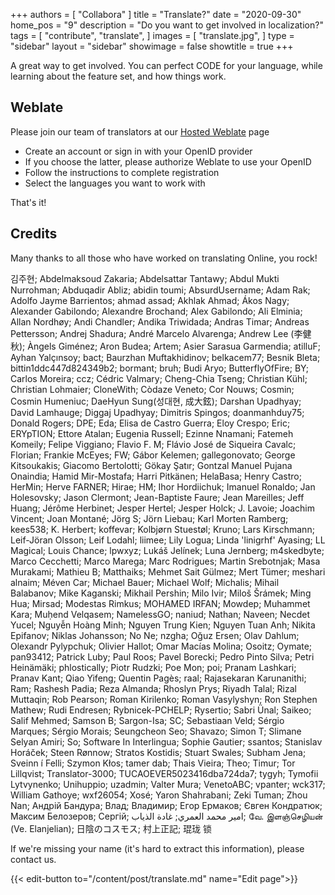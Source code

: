 +++
authors = [
    "Collabora"
]
title = "Translate?"
date = "2020-09-30"
home_pos = "9"
description = "Do you want to get involved in localization?"
tags = [
    "contribute",
    "translate",
]
images = [
    "translate.jpg",
]
type = "sidebar"
layout = "sidebar"
showimage = false
showtitle = true
+++

A great way to get involved. You can perfect CODE for your language, while learning about the feature set, and how things work.
<!--more-->
## Weblate
Please join our team of translators at our [Hosted Weblate](https://hosted.weblate.org/projects/collabora-online/) page
* Create an account or sign in with your OpenID provider
* If you choose the latter, please authorize Weblate to use your OpenID
* Follow the instructions to complete registration
* Select the languages you want to work with

That's it!

## Credits

Many thanks to all those who have worked on translating Online, you rock!

김주현; Abdelmaksoud Zakaria; Abdelsattar Tantawy; Abdul Mukti Nurrohman; Abduqadir Abliz; abidin toumi; AbsurdUsername; Adam Rak; Adolfo Jayme Barrientos; ahmad assad; Akhlak Ahmad; Ákos Nagy; Alexander Gabilondo; Alexandre Brochand; Alex Gabilondo; Ali Elminia; Allan Nordhøy; Andi Chandler; Andika Triwidada; Andras Timar; Andreas Pettersson; Andrej Shadura; André Marcelo Alvarenga; Andrew Lee (李健秋); Àngels Giménez; Aron Budea; Artem; Asier Sarasua Garmendia; atilluF; Ayhan Yalçınsoy; bact; Baurzhan Muftakhidinov; belkacem77; Besnik Bleta; bittin1ddc447d824349b2; bormant; bruh; Budi Aryo; ButterflyOfFire; BY; Carlos Moreira; ccz; Cédric Valmary; Cheng-Chia Tseng; Christian Kühl; Christian Lohmaier; CloneWith; Còdaze Veneto; Cor Nouws; Cosmin; Cosmin Humeniuc; DaeHyun Sung(성대현, 成大鉉); Darshan Upadhyay; David Lamhauge; Diggaj Upadhyay; Dimitris Spingos; doanmanhduy75; Donald Rogers; DPE; Eda; Elisa de Castro Guerra; Eloy Crespo; Eric; ERYpTION; Ettore Atalan; Eugenia Russell; Ezinne Nnamani; Fatemeh Komeily; Felipe Viggiano; Flavio F. M; Flávio José de Siqueira Cavalc; Florian; Frankie McEyes; FW; Gábor Kelemen; gallegonovato; George Kitsoukakis; Giacomo Bertolotti; Gökay Şatır; Gontzal Manuel Pujana Onaindia; Hamid Mir-Mostafa; Harri Pitkänen; HelaBasa; Henry Castro; HerMin; Herve FARNER; Hirae; HM; Ihor Hordiichuk; Imanuel Ronaldo; Jan Holesovsky; Jason Clermont; Jean-Baptiste Faure; Jean Mareilles; Jeff Huang; Jérôme Herbinet; Jesper Hertel; Jesper Holck; J. Lavoie; Joachim Vincent; Joan Montané; Jörg S; Jörn Liebau; Karl Morten Ramberg; kees538; K. Herbert; koffevar; Kolbjørn Stuestøl; Kruno; Lars Kirschmann; Leif-Jöran Olsson; Leif Lodahl; liimee; Lily Logua; Linda 'linigrhf' Ayasing; LL Magical; Louis Chance; lpwxyz; Lukáš Jelínek; Luna Jernberg; m4skedbyte; Marco Cecchetti; Marco Marega; Marc Rodrigues; Martin Srebotnjak; Masa Murakami; Mathieu B; Matthaiks; Mehmet Sait Gülmez; Mert Tümer; meshari alnaim; Méven Car; Michael Bauer; Michael Wolf; Michalis; Mihail Balabanov; Mike Kaganski; Mikhail Pershin; Milo Ivir; Miloš Šrámek; Ming Hua; Mirsad; Modestas Rimkus; MOHAMED IRFAN; Mowdep; Muhammet Kara; Muḥend Velqasem; NamelessGO; naniud; Nathan; Naveen; Necdet Yucel; Nguyễn Hoàng Minh; Nguyen Trung Kien; Nguyen Tuan Anh; Nikita Epifanov; Niklas Johansson; No Ne; nzgha; Oğuz Ersen; Olav Dahlum; Olexandr Pylypchuk; Olivier Hallot; Omar Macías Molina; Osoitz; Oymate; pan93412; Patrick Luby; Paul Roos; Pavel Borecki; Pedro Pinto Silva; Petri Heinämäki; phlostically; Piotr Rudzki; Poe Mon; poi; Pranam Lashkari; Pranav Kant; Qiao Yifeng; Quentin Pagès; raal; Rajasekaran Karunanithi; Ram; Rashesh Padia; Reza Almanda; Rhoslyn Prys; Riyadh Talal; Rizal Muttaqin; Rob Pearson; Roman Kirilenko; Roman Vasylyshyn; Ron Stephen Mathew; Rudi Endresen; Rybnicek-PCHELP; Rysertio; Sabri Ünal; Saikeo; Salif Mehmed; Samson B; Sargon-Isa; SC; Sebastiaan Veld; Sérgio Marques; Sérgio Morais; Seungcheon Seo; Shavazo; Simon T; Slimane Selyan Amiri; So; Software In Interlingua; Sophie Gautier; ssantos; Stanislav Horáček; Steen Rønnow; Stratos Kostidis; Stuart Swales; Subham Jena; Sveinn í Felli; Szymon Kłos; tamer dab; Thais Vieira; Theo; Timur; Tor Lillqvist; Translator-3000; TUCAOEVER5023416dba724da7; tygyh; Tymofii Lytvynenko; Unihuppio; uzadmin; Valter Mura; VenetoABC; vpanter; wck317; William Gathoye; wxf26054; Xosé; Yaron Shahrabani; Zeki Tuman; Zhou Nan; Андрій Бандура; Влад; Владимир; Егор Ермаков; Євген Кондратюк; Максим Белозеров; Сергій; امير محمد العمري; غادة الذياب; வே. இளஞ்செழியன் (Ve. Elanjelian); 日陰のコスモス; 村上正記; 琨珑 锁







If we're missing your name (it's hard to extract this information), please contact us.

{{< edit-button to="/content/post/translate.md" name="Edit page">}}
